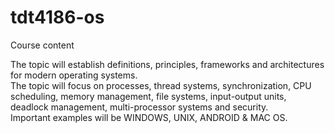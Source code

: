 # tdt4186-os

Course content  
  
The topic will establish definitions, principles, frameworks and architectures for modern operating systems.  
The topic will focus on processes, thread systems, synchronization, CPU scheduling, memory management, file systems, input-output units, deadlock management, multi-processor systems and security.  
Important examples will be WINDOWS, UNIX, ANDROID & MAC OS.  
